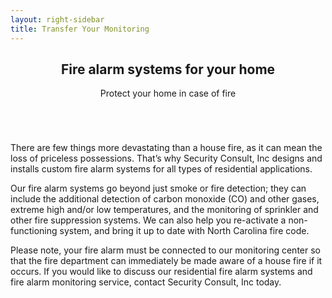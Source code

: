 ```yaml
---
layout: right-sidebar
title: Transfer Your Monitoring
---
```



<article>
  <header class="major">
    <h2>Fire alarm systems for your home</h2>
    <p>Protect your home in case of fire</p>
  </header>

  <span class="image featured"><img src="{{ site.baseurl }}/images/emotionheader_8.jpg" alt="" /></span>

  <p>There are few things more devastating than a house fire, as it can mean the loss of priceless possessions. That’s why Security Consult, Inc designs and installs custom fire alarm systems for all types of residential applications.
  </p>


  <p>Our fire alarm systems go beyond just smoke or fire detection; they can include the additional detection of carbon monoxide (CO) and other gases, extreme high and/or low temperatures, and the monitoring of sprinkler and other fire suppression systems. We can also help you re-activate a non-functioning system, and bring it up to date with North Carolina fire code.</p>

  <p>Please note, your fire alarm must be connected to our monitoring center so that the fire department can immediately be made aware of a house fire if it occurs. If you would like to discuss our residential fire alarm systems and fire alarm monitoring service, contact Security Consult, Inc today.</p>

</article>
